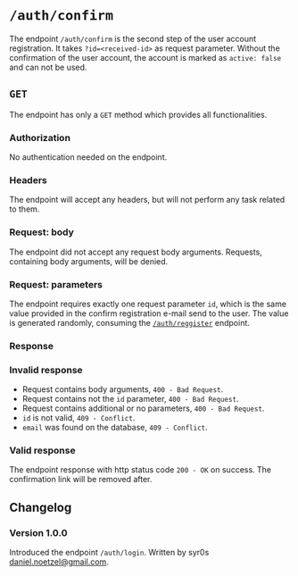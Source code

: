 # `/auth/confirm`
The endpoint `/auth/confirm` is the second step of the user account registration. It takes `?id=<received-id>` as request parameter. Without the confirmation of the user account, the account is marked as `active: false` and can not be used.

## `GET`
The endpoint has only a `GET` method which provides all functionalities.

### Authorization
No authentication needed on the endpoint.

### Headers
The endpoint will accept any headers, but will not perform any task related to them.

### Request: body
The endpoint did not accept any request body arguments. Requests, containing body arguments, will be denied.

### Request: parameters
The endpoint requires exactly one request parameter `id`, which is the same value provided in the confirm registration e-mail send to the user. The value is generated randomly, consuming the [`/auth/reggister`](register.md) endpoint.

### Response

### Invalid response
- Request contains body arguments, `400 - Bad Request`.
- Request contains not the `id` parameter, `400 - Bad Request`.
- Request contains additional or no parameters, `400 - Bad Request`.
- `id` is not valid, `409 - Conflict`.
- `email` was found on the database, `409 - Conflict`.

### Valid response
The endpoint response with http status code `200 - OK` on success. The confirmation link will be removed after.

## Changelog
### Version 1.0.0
Introduced the endpoint `/auth/login`. Written by syr0s <daniel.noetzel@gmail.com>.